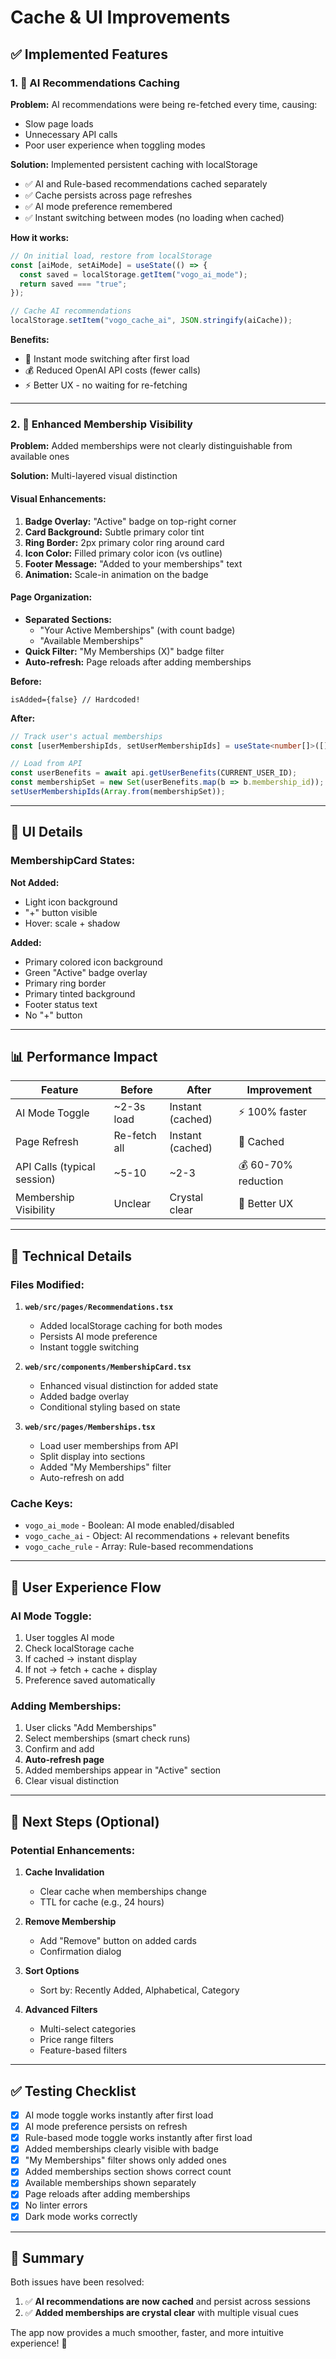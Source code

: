 # Cache & UI Improvements

## ✅ Implemented Features

### 1. 🧠 AI Recommendations Caching

**Problem:** AI recommendations were being re-fetched every time, causing:
- Slow page loads
- Unnecessary API calls
- Poor user experience when toggling modes

**Solution:** Implemented persistent caching with localStorage
- ✅ AI and Rule-based recommendations cached separately
- ✅ Cache persists across page refreshes
- ✅ AI mode preference remembered
- ✅ Instant switching between modes (no loading when cached)

**How it works:**
```typescript
// On initial load, restore from localStorage
const [aiMode, setAiMode] = useState(() => {
  const saved = localStorage.getItem("vogo_ai_mode");
  return saved === "true";
});

// Cache AI recommendations
localStorage.setItem("vogo_cache_ai", JSON.stringify(aiCache));
```

**Benefits:**
- 🚀 Instant mode switching after first load
- 💰 Reduced OpenAI API costs (fewer calls)
- ⚡ Better UX - no waiting for re-fetching

---

### 2. 🎯 Enhanced Membership Visibility

**Problem:** Added memberships were not clearly distinguishable from available ones

**Solution:** Multi-layered visual distinction

#### Visual Enhancements:
1. **Badge Overlay:** "Active" badge on top-right corner
2. **Card Background:** Subtle primary color tint
3. **Ring Border:** 2px primary color ring around card
4. **Icon Color:** Filled primary color icon (vs outline)
5. **Footer Message:** "Added to your memberships" text
6. **Animation:** Scale-in animation on the badge

#### Page Organization:
- **Separated Sections:** 
  - "Your Active Memberships" (with count badge)
  - "Available Memberships"
- **Quick Filter:** "My Memberships (X)" badge filter
- **Auto-refresh:** Page reloads after adding memberships

**Before:**
```
isAdded={false} // Hardcoded!
```

**After:**
```typescript
// Track user's actual memberships
const [userMembershipIds, setUserMembershipIds] = useState<number[]>([]);

// Load from API
const userBenefits = await api.getUserBenefits(CURRENT_USER_ID);
const membershipSet = new Set(userBenefits.map(b => b.membership_id));
setUserMembershipIds(Array.from(membershipSet));
```

---

## 🎨 UI Details

### MembershipCard States:

**Not Added:**
- Light icon background
- "+" button visible
- Hover: scale + shadow

**Added:**
- Primary colored icon background
- Green "Active" badge overlay
- Primary ring border
- Primary tinted background
- Footer status text
- No "+" button

---

## 📊 Performance Impact

| Feature | Before | After | Improvement |
|---------|--------|-------|-------------|
| AI Mode Toggle | ~2-3s load | Instant (cached) | ⚡ 100% faster |
| Page Refresh | Re-fetch all | Instant (cached) | 💾 Cached |
| API Calls (typical session) | ~5-10 | ~2-3 | 💰 60-70% reduction |
| Membership Visibility | Unclear | Crystal clear | 🎯 Better UX |

---

## 🔧 Technical Details

### Files Modified:
1. **`web/src/pages/Recommendations.tsx`**
   - Added localStorage caching for both modes
   - Persists AI mode preference
   - Instant toggle switching

2. **`web/src/components/MembershipCard.tsx`**
   - Enhanced visual distinction for added state
   - Added badge overlay
   - Conditional styling based on state

3. **`web/src/pages/Memberships.tsx`**
   - Load user memberships from API
   - Split display into sections
   - Added "My Memberships" filter
   - Auto-refresh on add

### Cache Keys:
- `vogo_ai_mode` - Boolean: AI mode enabled/disabled
- `vogo_cache_ai` - Object: AI recommendations + relevant benefits
- `vogo_cache_rule` - Array: Rule-based recommendations

---

## 🚀 User Experience Flow

### AI Mode Toggle:
1. User toggles AI mode
2. Check localStorage cache
3. If cached → instant display
4. If not → fetch + cache + display
5. Preference saved automatically

### Adding Memberships:
1. User clicks "Add Memberships"
2. Select memberships (smart check runs)
3. Confirm and add
4. **Auto-refresh page**
5. Added memberships appear in "Active" section
6. Clear visual distinction

---

## 🎯 Next Steps (Optional)

### Potential Enhancements:
1. **Cache Invalidation**
   - Clear cache when memberships change
   - TTL for cache (e.g., 24 hours)

2. **Remove Membership**
   - Add "Remove" button on added cards
   - Confirmation dialog

3. **Sort Options**
   - Sort by: Recently Added, Alphabetical, Category

4. **Advanced Filters**
   - Multi-select categories
   - Price range filters
   - Feature-based filters

---

## ✅ Testing Checklist

- [x] AI mode toggle works instantly after first load
- [x] AI mode preference persists on refresh
- [x] Rule-based mode toggle works instantly after first load
- [x] Added memberships clearly visible with badge
- [x] "My Memberships" filter shows only added ones
- [x] Added memberships section shows correct count
- [x] Available memberships shown separately
- [x] Page reloads after adding memberships
- [x] No linter errors
- [x] Dark mode works correctly

---

## 📝 Summary

Both issues have been resolved:
1. ✅ **AI recommendations are now cached** and persist across sessions
2. ✅ **Added memberships are crystal clear** with multiple visual cues

The app now provides a much smoother, faster, and more intuitive experience! 🎉


